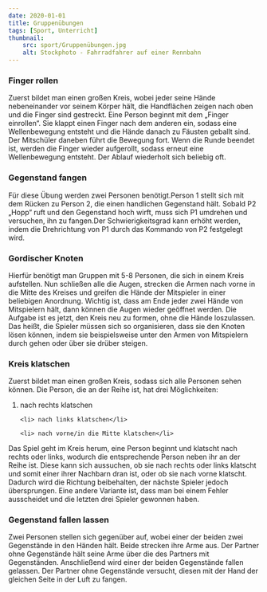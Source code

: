 ```yaml
---
date: 2020-01-01
title: Gruppenübungen
tags: [Sport, Unterricht]
thumbnail: 
    src: sport/Gruppenübungen.jpg
    alt: Stockphoto - Fahrradfahrer auf einer Rennbahn
---
```


<h3>
    Finger rollen
</h3>
<p>
    Zuerst bildet man einen großen Kreis, wobei jeder seine Hände nebeneinander vor seinem Körper hält, die Handflächen zeigen nach 
    oben und die Finger sind gestreckt. Eine Person beginnt mit dem „Finger einrollen“. Sie klappt einen Finger nach dem anderen ein, 
    sodass eine Wellenbewegung entsteht und die Hände danach zu Fäusten geballt sind. Der Mitschüler daneben führt die Bewegung fort. 
    Wenn die Runde beendet ist, werden die Finger wieder aufgerollt, sodass erneut eine Wellenbewegung entsteht. Der Ablauf wiederholt 
    sich beliebig oft.
</p>
<youtube watch="PKEh5O3zJxg"></youtube>

<h3>
    Gegenstand fangen
</h3>
<p>
    Für diese Übung werden zwei Personen benötigt.Person 1 stellt sich mit dem Rücken zu Person 2, die einen handlichen Gegenstand hält. 
    Sobald P2 „Hopp“ ruft und den Gegenstand hoch wirft, muss sich P1 umdrehen und versuchen, ihn zu fangen.Der Schwierigkeitsgrad kann 
    erhöht werden, indem die Drehrichtung von P1 durch das Kommando von P2 festgelegt wird.
</p>
<youtube watch="QnnLv2Gim2s"></youtube>

<h3>
    Gordischer Knoten
</h3>
<p>
    Hierfür benötigt man Gruppen mit 5-8 Personen, die sich in einem Kreis aufstellen. Nun schließen alle die Augen, strecken die 
    Armen nach vorne in die Mitte des Kreises und greifen die Hände der Mitspieler in einer beliebigen Anordnung. Wichtig ist, dass 
    am Ende jeder zwei Hände von Mitspielern hält, dann können die Augen wieder geöffnet werden. Die Aufgabe ist es jetzt, den Kreis 
    neu zu formen, ohne die Hände loszulassen. Das heißt, die Spieler müssen sich so organisieren, dass sie den Knoten lösen können, 
    indem sie beispielsweise unter den Armen von Mitspielern durch gehen oder über sie drüber steigen.
</p>
<youtube watch="JChv62EsUuc"></youtube>

<h3>
    Kreis klatschen
</h3>
<p>
    Zuerst bildet man einen großen Kreis, sodass sich alle Personen sehen können. Die Person, die an der Reihe ist, hat drei 
    Möglichkeiten:
<ol>
    <li> nach rechts klatschen</li>

    <li> nach links klatschen</li>

    <li> nach vorne/in die Mitte klatschen</li>

</ol>
Das Spiel geht im Kreis herum, eine Person beginnt und klatscht nach rechts oder links, wodurch die entsprechende Person neben 
ihr an der Reihe ist. Diese kann sich aussuchen, ob sie nach rechts oder links klatscht und somit einer ihrer Nachbarn dran ist, 
oder ob sie nach vorne klatscht. Dadurch wird die Richtung beibehalten, der nächste Spieler jedoch übersprungen. Eine andere 
Variante ist, dass man bei einem Fehler ausscheidet und die letzten drei Spieler gewonnen haben.
</p>

<h3>
    Gegenstand fallen lassen
</h3>
<p>
    Zwei Personen stellen sich gegenüber auf, wobei einer der beiden zwei Gegenstände in den Händen hält. Beide strecken ihre Arme aus. 
    Der Partner ohne Gegenstände hält seine Arme über die des Partners mit Gegenständen. Anschließend wird einer der beiden Gegenstände 
    fallen gelassen. Der Partner ohne Gegenstände versucht, diesen mit der Hand der gleichen Seite in der Luft zu fangen.
</p>
<youtube watch="mQRj6Os7NxA"></youtube>